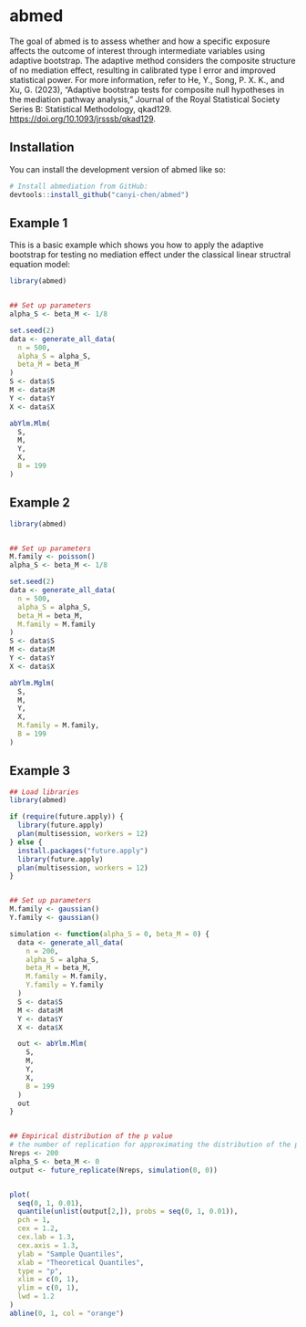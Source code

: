 # abmed

<!-- badges: start -->

<!-- badges: end -->

The goal of abmed is to assess whether and how a specific exposure affects the outcome of interest through intermediate variables using adaptive bootstrap. The adaptive method considers the composite structure of no mediation effect, resulting in calibrated type I error and improved statistical power. For more information, refer to He, Y., Song, P. X. K., and Xu, G. (2023), “Adaptive bootstrap tests for composite null hypotheses in the mediation pathway analysis,” Journal of the Royal Statistical Society Series B: Statistical Methodology, qkad129. <https://doi.org/10.1093/jrsssb/qkad129>.

## Installation

You can install the development version of abmed like so:

``` r
# Install abmediation from GitHub:
devtools::install_github("canyi-chen/abmed")
```

## Example 1

This is a basic example which shows you how to apply the adaptive bootstrap for testing no mediation effect under the classical linear structral equation model:

``` r
library(abmed)


## Set up parameters
alpha_S <- beta_M <- 1/8

set.seed(2)
data <- generate_all_data(
  n = 500,
  alpha_S = alpha_S,
  beta_M = beta_M
)
S <- data$S
M <- data$M
Y <- data$Y
X <- data$X

abYlm.Mlm(
  S,
  M,
  Y,
  X,
  B = 199
)
```

## Example 2

``` r
library(abmed)


## Set up parameters
M.family <- poisson()
alpha_S <- beta_M <- 1/8

set.seed(2)
data <- generate_all_data(
  n = 500,
  alpha_S = alpha_S,
  beta_M = beta_M,
  M.family = M.family
)
S <- data$S
M <- data$M
Y <- data$Y
X <- data$X

abYlm.Mglm(
  S,
  M,
  Y,
  X,
  M.family = M.family,
  B = 199
)
```

## Example 3

``` r
## Load libraries
library(abmed)

if (require(future.apply)) {
  library(future.apply)
  plan(multisession, workers = 12)
} else {
  install.packages("future.apply")
  library(future.apply)
  plan(multisession, workers = 12)
}


## Set up parameters
M.family <- gaussian()
Y.family <- gaussian()

simulation <- function(alpha_S = 0, beta_M = 0) {
  data <- generate_all_data(
    n = 200,
    alpha_S = alpha_S,
    beta_M = beta_M,
    M.family = M.family,
    Y.family = Y.family
  )
  S <- data$S
  M <- data$M
  Y <- data$Y
  X <- data$X

  out <- abYlm.Mlm(
    S,
    M,
    Y,
    X,
    B = 199
  )
  out
}


## Empirical distribution of the p value
# the number of replication for approximating the distribution of the p value
Nreps <- 200
alpha_S <- beta_M <- 0
output <- future_replicate(Nreps, simulation(0, 0))


plot(
  seq(0, 1, 0.01),
  quantile(unlist(output[2,]), probs = seq(0, 1, 0.01)),
  pch = 1,
  cex = 1.2,
  cex.lab = 1.3,
  cex.axis = 1.3,
  ylab = "Sample Quantiles",
  xlab = "Theoretical Quantiles",
  type = "p",
  xlim = c(0, 1),
  ylim = c(0, 1),
  lwd = 1.2
)
abline(0, 1, col = "orange")
```
